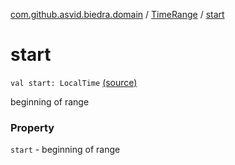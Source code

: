 [com.github.asvid.biedra.domain](../index.md) / [TimeRange](index.md) / [start](./start.md)

# start

`val start: LocalTime` [(source)](https://github.com/asvid/GdzieTaBiedra/tree/master/domain/src/main/java/com/github/asvid/biedra/domain/TimeRange.kt#L15)

beginning of range

### Property

`start` - beginning of range